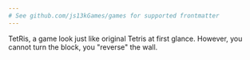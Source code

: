 ```yaml
---
# See github.com/js13kGames/games for supported frontmatter
---
```

TetRis, a game look just like original Tetris at first glance. 
However, you cannot turn the block, you "reverse" the wall.